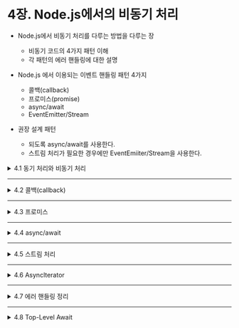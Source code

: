 # 4장. Node.js에서의 비동기 처리

* Node.js에서 비동기 처리를 다루는 방법을 다루는 장
  * 비동기 코드의 4가지 패턴 이해
  * 각 패턴의 에러 핸들링에 대한 설명
 
* Node.js 에서 이용되는 이벤트 핸들링 패턴 4가지
  * 콜백(callback)
  * 프로미스(promise)
  * async/await
  * EventEmitter/Stream

* 권장 설계 패턴
  * 되도록 async/await를 사용한다.
  * 스트림 처리가 필요한 경우에만 EventEmiiter/Stream을 사용한다.

<details>
<summary>4.1 동기 처리와 비동기 처리</summary>
<div markdown="1">    
 
* Node.js에는 이벤트 루프가 있어 싱글 프로세스/싱글 스레드여도 여러 요청을 효율적으로 처리할 수 있음
* 반대로 말하면 이벤트 루프를 장시간 정지시키는 코드는 여러 요청을 받을 때 성능을 발휘하기 어려움!!
* So, Node.js 코드를 작성할 때는 **이벤트 루프가 장시간 정지되지 않도록** 유의해야 함
* Node.js의 이벤트 루프를 정지시키는 건? 동기 처리(비동기 이외의 처리)

기능 | 구현 | 동기/비동기
----------------- | ------------------ | ------------------
JSON operation | V8 | 동기
Array operation | V8 | 동기
File I/O | libuv | 비동기(Sync 함수 제외)
Child process | libuv | 비동기(Sync 함수 제외)
Timer | libuv | 비동기
TCP | libuv | 비동기

</div>
</details>

___

<details>
<summary>4.2 콜백(callback)</summary>
<div markdown="1"> 

* 예시 코드(Node.js에서 파일을 다루는 표준 모듈인 fs를 활용)
```javascript
const { readFile } = require('fs');

console.log('A');

readFile(__filename, (err, data) => {
  console.log('B', data);
});

console.log('C');
```
* 콜백은 **'처리가 끝났을 때 호출되는 함수를 등록하는'** 인터페이스임
* 위 코드에서 readFile은 2번째 인수에 콜백(콜백 함수)을 제공함

* 콜백 예시(파일 자신을 불러오고 // 파일 이름을 포맷 후 다른 이름으로 쓰고 // 백업한 파일을 ReadOnly하는 사양)
```javascript
const { readFile, writeFile, chmod } = require('fs');

const backupFile = `${__filename}-${Date.now()}`;

readFile(__filename, (err, data) => {
  if (err) {
    return console.error(err);
  }
  writeFile(backupFile, data, (err) => {
    if (err) {
      return console.error(err);
    }
    chmod(backupFile, 0o400, (err) => {
      if (err) {
        return console.error(err);
      }
      console.log('done')
    });
  });
});
```
* 처리가 종료된 시점에 콜백이 실행되므로 처리를 직렬로 연결한 경우에는 앞의 코드와 같이 중첩이 깊어짐
* 중첩이 계속 깊어지는 코드를 **콜백 지옥(callback hell)** 이라 부름
* 콜백 지옥은 가급적 피하는 게 좋음

### 4.2.1 Node.js와 Callback
* Node.js의 표준 모듈에 구현된 콜백 API에 존재하는 독특한 관례
  
관례 | - 
----------------- | ------------------ 
API의 가장 마지막 인수가 콜백 | -
콜백의 1번째 인수가 에러 객체 | -

* 콜백에 익숙해지기 전까지는 **에러 핸들링** 에 특히 주의해야 함
* 1번째 인수가 에러 객체가 되므로, 에러 핸들링은 반드시 **1번재 인수에 대해 null 체크** 를 해야 함
```javascript
const { readFile } = require('fs');

readFile(__filename, (err, data) => {
  if (err) {
    console.error(err);
    return;
  }
  console.log(data);
});
```

* null 체크 안의 return도 중요!!!
* return을 입력하지 않으면 에러가 발생해도 다음 console.log가 실행됨
```javascript
const { readFile } = require('fs');

readFile(__filename, (err, data) => {
  if (err) {
    console.error(err);
    // return; // 여기를 생략하거나 빼먹은 경우 다음 처리를 진행한다.
  }
  console.log(data);
});
```

* 또한, try-catch로 콜백 안의 에러를 잡을 수 없음
  * So, 콜백 처리를 중첩하는 경우에는 모든 콜백마다 에러에 대한 null 체크를 반드시 해야 함.
```javascript
const { readFile } = require('fs');

try {
  readFile(__filename, (err, data) => {
    console.log(data);
  });
} catch (err2) {
  // 콜백의 인수에 들어 있는 에러는 잡을 수 없다.
  console.error(err2);
}
```

</div>
</details>

___

<details>
<summary>4.3 프로미스</summary>
<div markdown="1">    

* 콜백(callback)의 단점
  * 중첩이 깊어지기 쉽고, 포괄적인 에러 핸들링을 수행할 수 없음
  * 이러한 약점들을 해소한 비동기 처리를 구현한 것이 **프로미스(promise)**

* 프로미스(promise)란?
  * 성공이나 실패를 반환하는 객체임
  * 프로미스 객체 생성 시, 상태가 정해지지 않고 비동기 처리가 완료된 시점에 둘 중 하나의 상태로 변함
    * 성공하면 **then 메서드**에 설정된 성공 시의 핸들러가 호출됨
    * 실패하면 **catch 메서드**에 설정된 실패 시의 핸들러가 호출됨

* 프로미스는 **resolve(성공)** 와 **reject(실패)** 시에 호출하는 함수를 생성자로 생성함
```javascript
const promiseFunc = new Promis((resolve, reject) => {
  // ---
  // 비동기로 수행하는 처리를 작성한다.
  // ---
  if (error_발생_시) {
    // 에러가 발생했을 때는 reject를 호출한다.
    return reject(에러_내용);
  }
  // 성공했을 때는 resolve를 호출한다.
  resolve(성공_시의_내용);
});

promiseFunc.then(성공=resolve_시_실행할_함수);

promiseFunc.catch(실패=reject_시_실행할_함수);
```
```javascript
const promiseA = new Promise((resolve, reject) => {
  resolve('return data');
});

promiseA.then((data) => console.log(data));

const promiseB = new Promise((resolve, reject) => {
  reject(new Error('return error'));
});

primiseB.catch((err) => console.error(err));

console.log('done');

=============================================================
<결과>
$ node index.js
done
return data
Error: return error
  at /home/xxx/tmp/index.js:8:10
  at new Prom,ise (<anonymous>)
```
* then이나 catch는 연결(체인)할 수 있음
* 이를 통해 콜백 시에 있던 중첩이 깊어지는 것을 방지 + 포괄적인 에러 핸들링을 할 수 있음

```javascript
const promiseX = (x) => {
  return new Promise((resolve, reject) => {
    if (typeof x === 'number') {
      resolve(x);
    } else {
      reject(new Error('return error'));
    }
  })
};

const logAndDouble = (num) => {
  console.log(num);
  return num * 2;
};

// then으로 성공했을 때를 연결할 수 있고, 실패했을 때는 catch로 건너뛴다.
promiseX(1)
  .them((data) => logAndDouble(data))
  .then((data) => logAndDouble(data))
  .catch(console.log(data))
```

* 프로미스의 장단점
  * 장점 : 콜백 지옥을 피할 수 있고 작성하기에도 쉬움
  * 단점 : 기존의 루프나 조건 분기와 조합하기 어렵다는 문제

### 4.3.1 콜백의 프로미스화
* 콜백을 이용한 비동기 처리는 콜백을 프로미스 객체로 감싸서 프로미스화 할 수 있음
```javascript
const { readFile, writeFile, chmod } = require('fs');

const readFileAsync = (path) => {
  return new Promise((resolve, reject) => {
    readFile(path, (err, data) => {
      if (err) {
        reject(err);
        return;
      }
      resolve(data);
    });
  });
};

const writeFileAsync = (path, data) => {
  return new Promise((resolve, reject) => {
    writeFile(path, data, (err) => {
      if (err) {
        reject(err);
        return;
      }
      resolve();
    });
  });
};

const chmodAsync = (path, mode) => {
  return new Promise((resolve, reject) => {
    chmod(backupFile, mode, (err) => {
      if (err) {
        reject(err);
        return;
      }
      resolve();
    });
  });
};

const backupFile = `${__filename)-$(Data.now())`;

readFileAsync(__filename)
  .then((data) => {
    return writeFileAsync(backupFile, data);
  })
  .then(() => {
    return chjmodAsync(backupFile, 0o400);
  })
  .catch((err) => {
    console.error(err);
  });
```

* 프로미스 체인을 이용하면 콜백에 비해 중첩을 깊게 만들지 않고 처리를 연결할 수 있음

#### promisify와 promise 인터페이스
* util.promisify는 다음 관례에 따르는 콜백 함수를 프로미스로 바꿀 수 있음
관례 | - 
----------------- | ------------------ 
API의 가장 마지막 인수가 콜백 | -
콜백의 1번째 인수가 에러 객체 | -
처리 완료 시에 1번만 호출되는 콜백 함수 | -

* promisity 사용 예시
```javascript
const { promisify } = require('util');
const { readFile, writeFile, chmod } = require('fs');
const readFileAsync = promisify(readFile);
const writeFileAsync = promisify(writeFile);
const chmodAsync = promisify(chmod);
```
```javascript
const { readFile, writeFile, chmod } = require('fs/promises');

const backupFile = `${__filename}-${Date.nopw()}`;

readFile(__filename)
  .then((data) => {
    return writeFile(backupFile, data);
  })
  .then(() => {
    return chmod(backupFile, 0o400);
  })
  .catch((err) => {
    console.error(err);
  });
```

</div>
</details>

___

<details>
<summary>4.4 async/await</summary>
<div markdown="1">    

* 프로미스로 작성하기 어려운 루프나 조건 분기 처리를 쉽게 처리할 수 있게 해줌
* 프로미스를 이용한 비동기 처리를 동기적인 형태로 기술할 수 있음
* async를 붙여 함수를 선언하면 그 안에 await를 작성할 수 있음
* await는 이어진 식에서 반환된 프로미스의 결과가 나올 때까지 그 부분의 실행을 중지함

```javascript
async function someFunc() = {
  const foo = await 프로미스를_반환하는_식;
  const bar = await 프로미스를_반환하는_식; // 앞의 await가 완료될 때까지 실행되지 않음
  await 프로미스를_반환하는_식;
};

const someFuncArrow = async () => {
  await 프로미스를_반환하는_식;
};
```
```javascript
const { readFile, writefile, chmod } = require('fs/promises');

const main = async () => {
  const backupFile = `${__filename}-${Date.now()}`;

  const data = await readFile(__fimename);
  await writeFile(backupFile, data);
  await chmod(backupFile, 0o400);

  return 'done';
};

main()
  .then((data) => {
    console.log(data);
  })
  .catch((err) => {
    console.error(err);
  });
```
* 이 코드에서는 main 함수에 async를 선언
* async 함수의 return에서 반환한 결과를 then으로 받고 catch에서 포괄적인 에러 핸들링을 할 수 있음
* 프로미스와 async/await는 서로 호출할 수 있다는 점 중요
* async를 선언한 함수 안에서 await를 사용해 프로미스를 호출함으로써, 프로미스의 결과가 반환될 때까지 다음 처리의 실행을 기다릴 수 있음

</div>
</details>

___

<details>
<summary>4.5 스트림 처리</summary>
<div markdown="1">    

* async/await와 같은 비동기 흐름 제어 외에 이벤트 주도 방식의 비동기 흐름 제어(스트림 처리)가 존재함
  * **비동기 흐름 제어**
    * 콜백
    * 프로미스
    * async/await
  * **이벤트 주도 방식의 비동기 흐름**
    * 스트림 처리(EventEmitter/Stream)

* 이벤트 주도 방식의 흐름 제어에서는 다양한 시점에서 처리를 수행함
* 콜백과 같은 일회성 처리에 비해 데이터를 순차 처리함으로써 메모리를 효율적으로 이용할 수 있음
* 이벤트 루프를 오랜 시간 정지시키는 처리를 나누고 싶을 때도 효과적임

* 스트림 처리를 수행하는 대표적인 예시
  * HTTP 요청/응답
  * TCP
  * 표준 입출력

* 예시 코드
```javascript
const EventEmitter = require('events');

// EventEmitter의 베이스 클래스를 상속해 사용자 이벤트를 다루는 EventEmitter를 정의
class MyEmitter extends EventEmitter {}

const myEmitter = new MyEmitter();

// myevent라는 이름의 event를 받는 리스너를 설정
myEmitter.on('myevent', (data) => {
  console.log('on myevent:', data);
});

// myevent 발행
myEmitter.emit('myevent', 'one');

setTimeout() => {
  // myevent 발행
  myEmitter.emit('myevent', 'two');
}, 1000);

=======================================
<결과>
$ node index.js
on myevent: one
on myevent: two
```

* EventEmitter는 '몇 번이고', '작게 쪼개져' 발생하는 비동기 이벤트를 제어하기 위한 구현임
* Stream은 EventEmitter에 데이터를 저장할 내부 버퍼를 조합한 것이라 이해하면 됨
  * 내부 버퍼에 데이터가 일정량 모이면 이벤트가 발생함
* Stream 객체 사이는 연결할 수 있음
  * 모은 데이터를 다른 형식으로 변환하는 Stream을 중간에 연결하면, 데이터가 전부 모이기 전에 변환 가능한 것부터 처리를 시작할 수 있음
  * 또한 모든 데이터를 메모리에 저장하지 않고 처리하므로 메모리 사용량을 쉽게 억제할 수 있음
* Stream을 이용하면 이벤트 연결, 데이터 흐름량 조정, 변환 처리 등 연속하는 데이터 흐름을 효율적으로 다룰 수 있음
* Node.js에서 사용하닌 4가지 Stream 처리 기반
Stream 종류 | 설명 
----------------- | ------------------ 
Writable | 데이터 쓰기에 이용한다(예: fs.createWriteStream).
Readable | 데이터 읽기에 이용한다(예: fs.createReadStream).
Duplex | 쓰기/읽기 양쪽에 대응한다(예: net.Socket).
Transform | Duplex를 상속해 읽고 쓴 데이터를 변환한다(ex: zlib.createDeflate).

* 콜백과 스트림의 차이
  * 콜백은 완료 시 한 번 호출되지만, 스트림 처리는 하나의 처리에 대해 여러 번의 처리가 발생함

* 예시 코드
```javascript
const http = require('http');

//서버에 대해 요청하는 객체를 생성
const req = http.request('http://localhost:3000', (res) => {
  //흘러오는 데이터를 utf8로 해석한다.
  res.setEncoding('utf8');

  // data 이벤트를 받는다.
  res.on('data', (chunk) => {
    console.lg(`body: ${chunk}`);
  });

  // end 이벤트를 받는다.
  res.on('end', () => {
    console.log('end');
  });
});

// 여기에서 처음으로 요청이 송신됨
req.end();
```
* .on
  * http.request의 콜백에 전달된 res는 HTTP 요청의 응답을 나타내는 스트림 객체임
  * 즉, 다음에 표시하는 위치에서 리스너가 각각 data와 end라는 이벤트를 받도록 설정함
* data 이벤트는 상황에 따라 여러 차례 호출되어 리스너 내용이 여러 번 처리될 수 있음
  * 큰 데이터를 가져오는 동안 다른 처리를 하지 못한다면 리소스가 아까움
  * But, 스트림으로 처리하면 해당 리스터가 호출되는 시점까지 Node.js는 다른 처리를 할 수 있음
  * 또한 데이터를 작게 쪼개 처리하기 때문에 한 번에 돌리는 루프가 작아지며, 더 작은 메모리에서도 동작이 가능하다는 장점이 있음

```javascript
const server = http.createServer();

//독립적인 리스너로 정의할 수 있음
server.on('request', (req, res) => {
  res.write('hello world\n');
  res.end();
});

server.listen(3000);
```
* 서버 입장에서는 클라 요청이 올 때까지 계속 기다리기만 하기에는 리소스가 아까움
* So, 각각 클라 연결은 request 이벤트로 다루고 리스너를 등록함
* 이렇게 하면 요청이 오지 않는 동안에 다른 요청을 받거나 다른 처리를 수행할 수 있음

### 4.5.1 스트림 처리의 에러 핸들링
* 스트림 처리에서 에러 핸들링이 누락되면 에러를 포괄적으로 잡아낼 수 없고, 에러 발생 시 프로세스가 깨지므로 주의해야 함

</div>
</details>

___

<details>
<summary>4.6 Asynclterator</summary>
<div markdown="1">    

* 스트림 처리시 몇 가지 문제점
  * async/await 등의 흐름 제어에 내장하기 어렵다.
  * 에러 핸들링을 잊기 쉽고, 잊었을 때 영향이 크다.

* **AsyncIterator(for await ... of)**
  * 이것이 등장하면서 async/await와 스트림 처리의 호환성이 극적으로 향상됨
  * AsyncIterator는 이벤트를 for문처럼 표현하여 async/await의 콘텍스트에서도 스트림 처리를 다룰 수 있게 해줌

### 4.6.1 Asynclterator가 도움이 되는 이유
* AsyncIterator 유용성
  * 자신의 파읽을 읽는다.
  * 잠시 기다린 뒤 읽은 내용을 파일에 추가한다.
  * 다음을 읽는다.
 
#### AsyncIterator 없이 구현하기
* 파일 쓰기 이외의 처리를 스트림 처리로 구현한 예시
```javascript
const fs = require('fs');

// 파일을 읽는 Stream을 생성(64바이트 씩)
const readStream = fs.createReadStream(__filename, { encoding: 'utf8', highWaterMark: 64 });

let counter = 0;
// 파일 데이터를 읽는 동안 실행되는 리스너
readStream.on('data', (chunk) => {
  console.log(counter, chunk);
  counter++;
});

// 파일 읽기를 종료했을 때 실행되는 리스너
readStream.on('close', () => {
  console.log('close stream:');
});

readStream.on('error', (e) => {
  console.log('error:', e);
});
```
* fs.createReadStream은 파읽을 읽는 ReadableStream을 생성하는 함수임. 대상 파일을 읽는 Stream을 생성함
* highWaterMark 옵션에는 데이터양을 설정함

* '잠시 기다린 뒤, 읽은 내용을 파일에 쓴다'는 처리를 추가하는 코드
  * 무작위로 몇 초 기다린 뒤 파일에 내용을 추가하는 write 함수 작성 + data 이벤트 핸들러로 호출
  * setTimeout을 프로미스로 감싸서 비동기로 슬립하는 함수 선언하는 예시 코드
```javascript
const fs = require('fs');
const { writeFile } = require('fs/promises');

// 잠시 기다리는 비동기 함수
const sleep = (ms) => new Promise(resolve => setTimeout(resolve, ms));

const readStream = fs.createReadStream(__filename, { encoding: 'utf8', highWaterMark: 64 });
const writeFileName = `${__filename}-${Date.now()}`

const write = async (chunk) => {
  // (Math.random() * 1000)ms 동안 기다린다.
  await sleep(Math.random() * 1000);
  // 파일에 추가 모드로 쓴다.
  await writeFile(writeFileName, chunk, { flag: 'a' });
}

let counter = 0;
readStream.on('data', async (chunk) => {
  console.log(counter);
  counter++;

  await write(chunk);
});

readStream.on('close', () => {
  console.log('close');
});

readStream.on('error', (e) => {
  console.log('error:', e);
});
```
* data 이벤트의 핸들러를 async 함수로 만들어도 이전 data 데이터 이벤트를 대기하지 않고 다음 처리를 실행하기 때문에 결과값이 정신없이 쓰여있음
* 이벤트 핸들러는 '언제', '얼마나' 호출될지 제어할 수 없으므로 모두 병렬로 처리됨
* 병렬로 처리되면 실행 속도면에서는 유리하지만, 순차 쓰기와 같은 상황에서는 호환성이 좋지 못함

#### AsyncIterator를 이용한 개선
```javascript
const fs = require('fs');
const { writeFile } = require('fs/promises');
// 잠시 기다리는 비동기 처리
const sleep = (ms) => new Promise((resolve) => setTimeout(resolve, ms));

const writeFileName = `${__filename}-${Date.now()}`

const write = async (chunk) => {
  // (Math.random() * 1000)ms 동안 대기한다.
  await sleep(Math.random() * 1000);
  // 파일에 추가 모드로 쏜다.
  await writeFile(writeFileName, chunk, { flag: 'a' });
}

const main = async () => {
  const stream = fs.CreateReadStream(__filename, { encoding: 'utf8', highWaterMark: 64 });

  let counter = 0;
  // 비동기로 발생하는 이벤트를 직렬로 처리한다.
  for await (const chunk of stream) {
    console.log(counter);
    counter++;

    await write(chunk);
  }
}

main()
  .catch((e) => console.error(e));
```
* AsyncIterator는 비동기 처리를 구현한 객체를 마치 배열과 같이 반복 처리 할 수 있음
* 각각의 요소는 for await ... of 안에서 선언한 변수에서 접근할 수 있음
* Stream 객체에서는 for await ... of로 data 이벤트를 반복 처리할 수 있음
* data 이벤트 처리 자체를 대기시킴으로써 쓰기 처리가 순차적으로 동작하게 됨

</div>
</details>

___

<details>
<summary>4.7 에러 핸들링 정리</summary>
<div markdown="1">    

* Node.js 에서 에러 핸들링이 누락돼 프로세스가 중단되면 모든 요청에서 에러가 발생해 큰 영향을 미침
  * 이것은 하나의 요청에 하나의 프로세스를 할당하는 모델과 달리 여러 요청을 하나의 프로세스에서 받는 Node.js의 약점인
  * 각 에러 핸들링 정리 표
  * 
동기/비동기 | 설계 | 에러 핸들링 
----------------- | ------------------ | ------------------ 
동기 처리 |  | try-catch, async/await
비동기 처리 | 콜백 | if (err)
비동기 처리 | EventEmitter(Stream) | emitter.on('error')
비동기 처리 | async/await | try-catch, .catch()
비동기 처리 | AsyncIterator | try-catch, .catch()

### 4.7.1 비동기 에러 핸들링
* 비동기는 콜백, EventEmitter(Stream), async/await(AsyncIterator 포함)의 경우 각각 다음 에러 핸들링이 필요함
  * 콜백: 에러의 null 체크
  * EventEmitter(Stream): 에러 이벤트 핸들링
  * async/await: try-catch와 상위 함수에서의 .catch()

* Node.js 애플리케이션은 비동기 처리가 중심이므로 현재 환경에서는 async/await 위주로 설계하는 것이 좋음

</div>
</details>

___

<details>
<summary>4.8 Top-Level Await</summary>
<div markdown="1">    

### 4.8.1 Top-Level Await와 Asynclterator의 주의점

</div>
</details>
